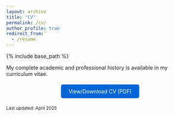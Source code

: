 ```yaml
---
layout: archive
title: "CV"
permalink: /cv/
author_profile: true
redirect_from:
  - /resume
---
```


{% include base_path %}

My complete academic and professional history is available in my curriculum vitae.

<div style="text-align: center; margin: 30px 0;">
  <a href="/images/Beheler-Amass_CV_spring2025.pdf" class="btn" style="padding: 10px 20px; background-color: #0366d6; color: white; text-decoration: none; border-radius: 5px;">View/Download CV (PDF)</a>
</div>

<small>Last updated: April 2025</small>
<!--
Education
======
* Ph.D in Version Control Theory, GitHub University, 2018 (expected)
* M.S. in Jekyll, GitHub University, 2014
* B.S. in GitHub, GitHub University, 2012

Work experience
======
* Spring 2024: Academic Pages Collaborator
  * GitHub University
  * Duties includes: Updates and improvements to template
  * Supervisor: The Users

* Fall 2015: Research Assistant
  * GitHub University
  * Duties included: Merging pull requests
  * Supervisor: Professor Hub

* Summer 2015: Research Assistant
  * GitHub University
  * Duties included: Tagging issues
  * Supervisor: Professor Git
  
Skills
======
* Skill 1
* Skill 2
  * Sub-skill 2.1
  * Sub-skill 2.2
  * Sub-skill 2.3
* Skill 3

Publications
======
  <ul>{% for post in site.publications reversed %}
    {% include archive-single-cv.html %}
  {% endfor %}</ul>
  
Talks
======
  <ul>{% for post in site.talks reversed %}
    {% include archive-single-talk-cv.html  %}
  {% endfor %}</ul>
  
Teaching
======
  <ul>{% for post in site.teaching reversed %}
    {% include archive-single-cv.html %}
  {% endfor %}</ul>
  
Service and leadership
======
* Currently signed in to 43 different slack teams
